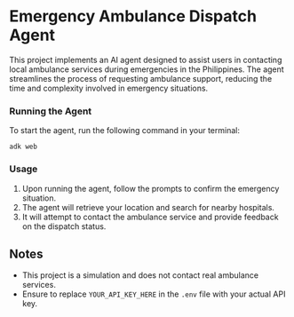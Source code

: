 # Emergency Ambulance Dispatch Agent

This project implements an AI agent designed to assist users in contacting local ambulance services during emergencies in the Philippines. The agent streamlines the process of requesting ambulance support, reducing the time and complexity involved in emergency situations.


### Running the Agent

To start the agent, run the following command in your terminal:
```
adk web
```

### Usage

1. Upon running the agent, follow the prompts to confirm the emergency situation.
2. The agent will retrieve your location and search for nearby hospitals.
3. It will attempt to contact the ambulance service and provide feedback on the dispatch status.

## Notes

- This project is a simulation and does not contact real ambulance services.
- Ensure to replace `YOUR_API_KEY_HERE` in the `.env` file with your actual API key.


